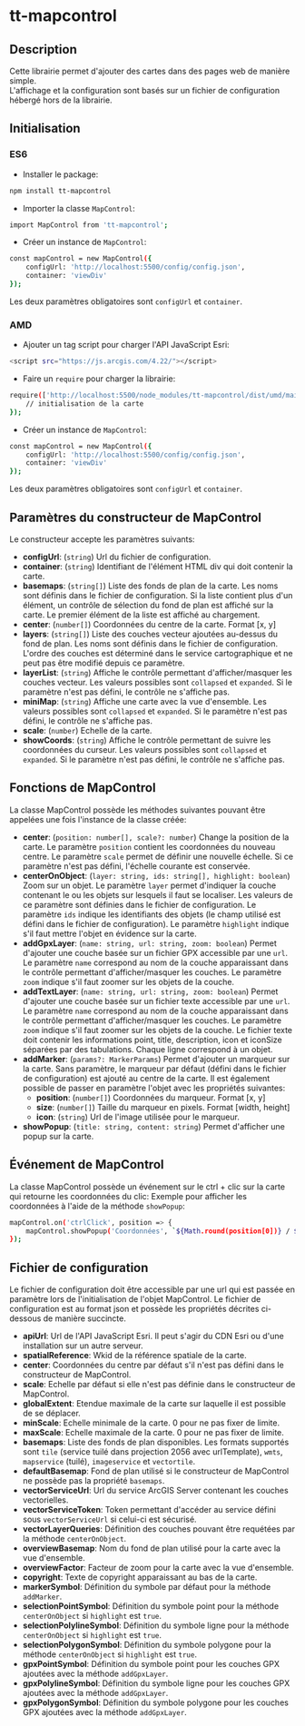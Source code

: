 # tt-mapcontrol

## Description

Cette librairie permet d'ajouter des cartes dans des pages web de manière simple.  
L'affichage et la configuration sont basés sur un fichier de configuration hébergé hors de la librairie.

## Initialisation

### ES6

- Installer le package:
```sh
npm install tt-mapcontrol
```

- Importer la classe `MapControl`:
```sh
import MapControl from 'tt-mapcontrol';
```

- Créer un instance de `MapControl`:
```sh
const mapControl = new MapControl({
    configUrl: 'http://localhost:5500/config/config.json',
    container: 'viewDiv'
});
```

Les deux paramètres obligatoires sont `configUrl` et `container`.

### AMD

- Ajouter un tag script pour charger l'API JavaScript Esri:
```sh
<script src="https://js.arcgis.com/4.22/"></script>
```

- Faire un `require` pour charger la librairie:
```sh
require(['http://localhost:5500/node_modules/tt-mapcontrol/dist/umd/main.js'], function (MapControl) {
    // initialisation de la carte
});
```

- Créer un instance de `MapControl`:
```sh
const mapControl = new MapControl({
    configUrl: 'http://localhost:5500/config/config.json',
    container: 'viewDiv'
});
```

Les deux paramètres obligatoires sont `configUrl` et `container`.

## Paramètres du constructeur de MapControl

Le constructeur accepte les paramètres suivants:
- **configUrl**: (`string`) Url du fichier de configuration.
- **container**: (`string`) Identifiant de l'élément HTML div qui doit contenir la carte.
- **basemaps**: (`string[]`) Liste des fonds de plan de la carte. Les noms sont définis dans le fichier de configuration. Si la liste contient plus d'un élément, un contrôle de sélection du fond de plan est affiché sur la carte. Le premier élément de la liste est affiché au chargement.
- **center**: (`number[]`) Coordonnées du centre de la carte. Format [x, y]
- **layers**: (`string[]`) Liste des couches vecteur ajoutées au-dessus du fond de plan. Les noms sont définis dans le fichier de configuration. L'ordre des couches est déterminé dans le service cartographique et ne peut pas être modifié depuis ce paramètre.
- **layerList**: (`string`) Affiche le contrôle permettant d'afficher/masquer les couches vecteur. Les valeurs possibles sont `collapsed` et `expanded`. Si le paramètre n'est pas défini, le contrôle ne s'affiche pas.
- **miniMap**: (`string`) Affiche une carte avec la vue d'ensemble. Les valeurs possibles sont `collapsed` et `expanded`. Si le paramètre n'est pas défini, le contrôle ne s'affiche pas.
- **scale**: (`number`) Echelle de la carte.
- **showCoords**: (`string`) Affiche le contrôle permettant de suivre les coordonnées du curseur. Les valeurs possibles sont `collapsed` et `expanded`. Si le paramètre n'est pas défini, le contrôle ne s'affiche pas.

## Fonctions de MapControl

La classe MapControl possède les méthodes suivantes pouvant être appelées une fois l'instance de la classe créée:
- **center**: (`position: number[], scale?: number`) Change la position de la carte. Le paramètre `position` contient les coordonnées du nouveau centre. Le paramètre `scale` permet de définir une nouvelle échelle. Si ce paramètre n'est pas défini, l'échelle courante est conservée.
- **centerOnObject**: (`layer: string, ids: string[], highlight: boolean`) Zoom sur un objet. Le paramètre `layer` permet d'indiquer la couche contenant le ou les objets sur lesquels il faut se localiser. Les valeurs de ce paramètre sont définies dans le fichier de configuration. Le paramètre `ids` indique les identifiants des objets (le champ utilisé est défini dans le fichier de configuration). Le paramètre `highlight` indique s'il faut mettre l'objet en évidence sur la carte.
- **addGpxLayer**: (`name: string, url: string, zoom: boolean`) Permet d'ajouter une couche basée sur un fichier GPX accessible par une `url`. Le paramètre `name` correspond au nom de la couche apparaissant dans le contrôle permettant d'afficher/masquer les couches. Le paramètre `zoom` indique s'il faut zoomer sur les objets de la couche.
- **addTextLayer**: (`name: string, url: string, zoom: boolean`) Permet d'ajouter une couche basée sur un fichier texte accessible par une `url`. Le paramètre `name` correspond au nom de la couche apparaissant dans le contrôle permettant d'afficher/masquer les couches. Le paramètre `zoom` indique s'il faut zoomer sur les objets de la couche. Le fichier texte doit contenir les informations point, title, description, icon et iconSize séparées par des tabulations. Chaque ligne correspond à un objet.
- **addMarker**: (`params?: MarkerParams`) Permet d'ajouter un marqueur sur la carte. Sans paramètre, le marqueur par défaut (défini dans le fichier de configuration) est ajouté au centre de la carte. Il est également possible de passer en paramètre l'objet avec les propriétés suivantes:
    - **position**: (`number[]`) Coordonnées du marqueur. Format [x, y]
    - **size**: (`number[]`) Taille du marqueur en pixels.  Format [width, height]
    - **icon**: (`string`) Url de l'image utilisée pour le marqueur.
- **showPopup**: (`title: string, content: string`) Permet d'afficher une popup sur la carte. 

## Événement de MapControl

La classe MapControl possède un événement sur le ctrl + clic sur la carte qui retourne les coordonnées du clic:
Exemple pour afficher les coordonnées à l'aide de la méthode `showPopup`:
```sh
mapControl.on('ctrlClick', position => {
    mapControl.showPopup('Coordonnées', `${Math.round(position[0])} / ${Math.round(position[1])}`);
});
```

## Fichier de configuration

Le fichier de configuration doit être accessible par une url qui est passée en paramètre lors de l'initialisation de l'objet MapControl.
Le fichier de configuration est au format json et possède les propriétés décrites ci-dessous de manière succincte.
- **apiUrl**: Url de l'API JavaScript Esri. Il peut s'agir du CDN Esri ou d'une installation sur un autre serveur.
- **spatialReference**: Wkid de la référence spatiale de la carte.
- **center**:  Coordonnées du centre par défaut s'il n'est pas défini dans le constructeur de MapControl.
- **scale**: Echelle par défaut si elle n'est pas définie dans le constructeur de MapControl.
- **globalExtent**: Etendue maximale de la carte sur laquelle il est possible de se déplacer.
- **minScale**: Echelle minimale de la carte. 0 pour ne pas fixer de limite.
- **maxScale**: Echelle maximale de la carte. 0 pour ne pas fixer de limite.
- **basemaps**: Liste des fonds de plan disponibles. Les formats supportés sont `tile` (service tuilé dans projection 2056 avec urlTemplate), `wmts`, `mapservice` (tuilé), `imageservice` et `vectortile`.
- **defaultBasemap**: Fond de plan utilisé si le constructeur de MapControl ne possède pas la propriété `basemaps`.
- **vectorServiceUrl**: Url du service ArcGIS Server contenant les couches vectorielles.
- **vectorServiceToken**: Token permettant d'accéder au service défini sous `vectorServiceUrl` si celui-ci est sécurisé. 
- **vectorLayerQueries**: Définition des couches pouvant être requétées par la méthode `centerOnObject`.
- **overviewBasemap**: Nom du fond de plan utilisé pour la carte avec la vue d'ensemble.
- **overviewFactor**: Facteur de zoom pour la carte avec la vue d'ensemble.
- **copyright**: Texte de copyright apparaissant au bas de la carte.
- **markerSymbol**: Définition du symbole par défaut pour la méthode `addMarker`.
- **selectionPointSymbol**: Définition du symbole point pour la méthode `centerOnObject` si `highlight` est `true`.
- **selectionPolylineSymbol**: Définition du symbole ligne pour la méthode `centerOnObject` si `highlight` est `true`.
- **selectionPolygonSymbol**: Définition du symbole polygone pour la méthode `centerOnObject` si `highlight` est `true`.
- **gpxPointSymbol**: Définition du symbole point pour les couches GPX ajoutées avec la méthode `addGpxLayer`.
- **gpxPolylineSymbol**: Définition du symbole ligne pour les couches GPX ajoutées avec la méthode `addGpxLayer`.
- **gpxPolygonSymbol**: Définition du symbole polygone pour les couches GPX ajoutées avec la méthode `addGpxLayer`.
